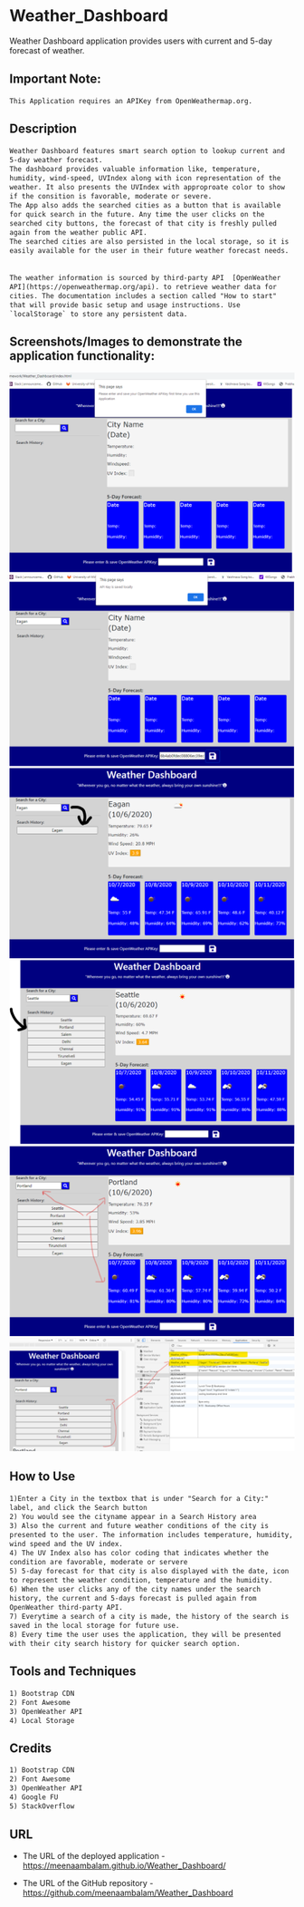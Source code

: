 # Weather_Dashboard

Weather Dashboard application provides users with current and 5-day forecast of weather. 

## Important Note:
```
This Application requires an APIKey from OpenWeathermap.org. 
```

## Description
```
Weather Dashboard features smart search option to lookup current and 5-day weather forecast. 
The dashboard provides valuable information like, temperature, humidity, wind-speed, UVIndex along with icon representation of the weather. It also presents the UVIndex with approproate color to show if the consition is favorable, moderate or severe.
The App also adds the searched cities as a button that is available for quick search in the future. Any time the user clicks on the searched city buttons, the forecast of that city is freshly pulled again from the weather public API. 
The searched cities are also persisted in the local storage, so it is easily available for the user in their future weather forecast needs.


The weather information is sourced by third-party API  [OpenWeather API](https://openweathermap.org/api). to retrieve weather data for cities. The documentation includes a section called "How to start" that will provide basic setup and usage instructions. Use `localStorage` to store any persistent data.
```

## Screenshots/Images to demonstrate the application functionality:

![weather dashboard page load screenshot also showing request to add APIKey](./Assets/Weather_Dashboard_Screenshot_1.png)
![Screenshot with the APIKey entry in the Footer area of the page](./Assets/Weather_Dashboard_Screenshot_2.png)
![Screenshot showing the City search which dynamically adds the city button to the search history](./Assets/Weather_Dashboard_Screenshot_3.png)
![Screenshot showing the all the cities added to the search history dynamically and showint the weather info](./Assets/Weather_Dashboard_Screenshot_4.png)
![Screenshot showing how choosing the city from search history populates different section of the pages with relevant info](./Assets/Weather_Dashboard_Screenshot_5.png)
![Screenshot showing how the APIKey and Weather City Search History is Persisted locally](./Assets/Weather_Dashboard_Screenshot_6.png)

## How to Use
```
1)Enter a City in the textbox that is under "Search for a City:" label, and click the Search button 
2) You would see the cityname appear in a Search History area
3) Also the current and future weather conditions of the city is presented to the user. The information includes temperature, humidity, wind speed and the UV index.
4) The UV Index also has color coding that indicates whether the condition are favorable, moderate or servere
5) 5-day forecast for that city is also displayed with the date, icon to represent the weather condition, temperature and the humidity.
6) When the user clicks any of the city names under the search history, the current and 5-days forecast is pulled again from OpenWeather third-party API.
7) Everytime a search of a city is made, the history of the search is saved in the local storage for future use.
8) Every time the user uses the application, they will be presented with their city search history for quicker search option.

```
## Tools and Techniques
```
1) Bootstrap CDN
2) Font Awesome
3) OpenWeather API
4) Local Storage 
```

## Credits
```
1) Bootstrap CDN
2) Font Awesome
3) OpenWeather API
4) Google FU
5) StackOverflow
```

## URL

* The URL of the deployed application - https://meenaambalam.github.io/Weather_Dashboard/

* The URL of the GitHub repository - https://github.com/meenaambalam/Weather_Dashboard